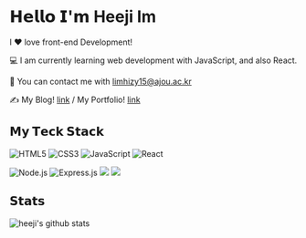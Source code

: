 # 𝗛𝗲𝗹𝗹𝗼 𝗜'𝗺 Heeji Im

I ❤️ love front-end Development!

:computer:  I am currently learning web development with JavaScript, and also React.

💌   You can contact me with limhizy15@ajou.ac.kr

✍️ My Blog! [link](https://velog.io/@limhizy15) / My Portfolio! [link](https://limhizy15.oopy.io/)

<!-- <br> -->

## 𝗠𝘆 𝗧𝗲𝗰𝗸 𝗦𝘁𝗮𝗰𝗸

![HTML5](https://img.shields.io/badge/-HTML5-%23E44D27?style=flat-square&logo=html5&logoColor=ffffff)
![CSS3](https://img.shields.io/badge/-CSS3-%231572B6?style=flat-square&logo=css3)
![JavaScript](https://img.shields.io/badge/-JavaScript-%23F7DF1C?style=flat-square&logo=javascript&logoColor=000000&labelColor=%23F7DF1C&color=%23FFCE5A)
![React](https://img.shields.io/badge/-React-%23282C34?style=flat-square&logo=react)


![Node.js](https://img.shields.io/badge/-Node.js-339933?style=flat-square&logo=html5&logoColor=ffffff)
![Express.js](https://img.shields.io/badge/-Express.js-000000?style=flat-square&logo=express&logoColor=white)
<img src="https://img.shields.io/badge/C-A8B9CC?style=flat-square&logo=c&logoColor=black"/></a>
<img src="https://img.shields.io/badge/Python-3776AB?style=flat-square&logo=python&logoColor=white"/></a>

## 𝗦𝘁𝗮𝘁𝘀

![heeji's github stats](https://github-readme-stats.vercel.app/api?username=limhizy15&show_icons=true&theme=dracula)
